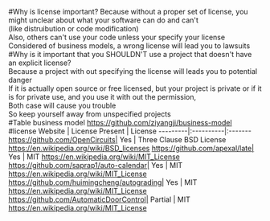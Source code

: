 #Why is license important?
Because without a proper set of license, you might unclear about what your software can do and can't  
(like distruibution or code modification)  
Also, others can't use your code unless your specify your license  
Considered of business models, a wrong license will lead you to lawsuits  
#Why is it important that you SHOULDN'T use a project that doesn't have an explicit license?  
Because a project with out specifying the license will leads you to potential danger  
If it is actually open source or free licensed, but your project is private
or if it is for private use, and you use it with out the permission,  
Both case will cause you trouble  
So keep yourself away from unspecified projects  
#Table business model
https://github.com/ziyangji/business-model  
#license
Website | License Present | License
---------|:----------|:-------
https://github.com/OpenCircuits| Yes | Three Clause BSD License https://en.wikipedia.org/wiki/BSD_licenses
https://github.com/apexal/late| Yes | MIT https://en.wikipedia.org/wiki/MIT_License
https://github.com/saprap1/auto-calendar| Yes | MIT https://en.wikipedia.org/wiki/MIT_License
https://github.com/huimingcheng/autograding| Yes | MIT https://en.wikipedia.org/wiki/MIT_License
https://github.com/AutomaticDoorControl| Partial | MIT https://en.wikipedia.org/wiki/MIT_License
